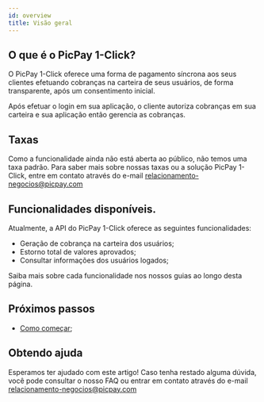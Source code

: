 ```yaml
---
id: overview
title: Visão geral
---
```


## O que é o PicPay 1-Click?

O PicPay 1-Click oferece uma forma de pagamento síncrona aos seus clientes efetuando cobranças na carteira de seus usuários, de forma transparente, após um consentimento inicial.

Após efetuar o login em sua aplicação, o cliente autoriza cobranças em sua carteira e sua aplicação então gerencia as cobranças.

## Taxas

Como a funcionalidade ainda não está aberta ao público, não temos uma taxa padrão. Para saber mais sobre nossas taxas ou a solução PicPay 1-Click, entre em contato através do e-mail relacionamento-negocios@picpay.com

## Funcionalidades disponíveis.

Atualmente, a API do PicPay 1-Click oferece as seguintes funcionalidades:

- Geração de cobrança na carteira dos usuários;
- Estorno total de valores aprovados;
- Consultar informações dos usuários logados;
    
Saiba mais sobre cada funcionalidade nos nossos guias ao longo desta página.

## Próximos passos

- [Como começar](/one-click/intro/getting-started);

## Obtendo ajuda
Esperamos ter ajudado com este artigo! Caso tenha restado alguma dúvida, você pode consultar o nosso FAQ ou entrar em contato através do e-mail relacionamento-negocios@picpay.com
